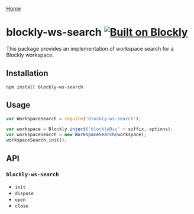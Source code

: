 [Home](../README.md)

# blockly-ws-search [![Built on Blockly](https://tinyurl.com/built-on-blockly)](https://github.com/google/blockly)

This package provides an implementation of workspace search for a Blockly workspace.

## Installation

```
npm install blockly-ws-search
```

## Usage

```js
var WorkSpaceSearch = require('blockly-ws-search');

var workspace = Blockly.inject('blocklyDiv' + suffix, options);
var workspaceSearch = new WorkspaceSearch(workspace);
workspaceSearch.init();
```

## API

### `blockly-ws-search`

- `init`
- `dispose`
- `open`
- `close`
